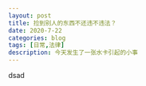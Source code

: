 ```yaml
---
layout: post
title: 捡到别人的东西不还违不违法？
date: 2020-7-22
categories: blog
tags: [日常,法律]
description: 今天发生了一张水卡引起的小事
---
```


dsad
